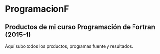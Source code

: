 # ProgramacionF
## Productos de mi curso Programación de Fortran (2015-1)

Aquí subo todos los productos, programas fuente y resultados.
